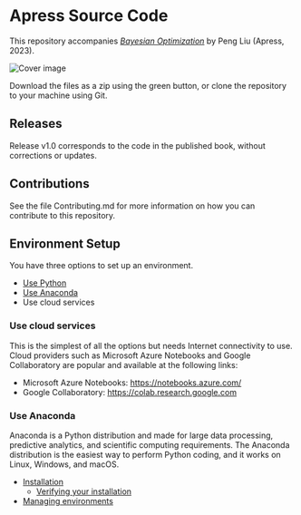 # Apress Source Code

This repository accompanies [*Bayesian Optimization*](https://link.springer.com/book/10.1007/978-1-4842-9063-7) by Peng Liu (Apress, 2023).

[comment]: #cover
![Cover image](978-1-4842-9062-0.jpg)

Download the files as a zip using the green button, or clone the repository to your machine using Git.

## Releases

Release v1.0 corresponds to the code in the published book, without corrections or updates.

## Contributions

See the file Contributing.md for more information on how you can contribute to this repository.



## Environment Setup
You have three options to set up an environment.
* [Use Python](https://www.python.org/downloads/) 
* [Use Anaconda](https://www.anaconda.com/distribution/)
* Use cloud services
### Use cloud services
This is the simplest of all the options but needs Internet connectivity to use. Cloud providers such as Microsoft Azure Notebooks and Google Collaboratory are popular and available at the following links:

* Microsoft Azure Notebooks: https://notebooks.azure.com/
* Google Collaboratory: https://colab.research.google.com

### Use Anaconda
Anaconda is a Python distribution and made for large data processing, predictive analytics, and scientific computing requirements. The Anaconda distribution is the easiest way to perform Python coding, and it works on Linux, Windows, and macOS.

* [Installation]()
  * [Verifying your installation](https://docs.anaconda.com/anaconda/install/verify-install/)
* [Managing environments](https://conda.io/projects/conda/en/latest/user-guide/tasks/manage-environments.html)
